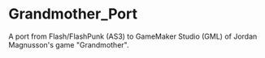 # Grandmother_Port
A port from Flash/FlashPunk (AS3) to GameMaker Studio (GML) of Jordan Magnusson's game "Grandmother".
